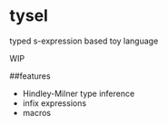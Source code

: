 # tysel
typed s-expression based toy language

WIP

##features
* Hindley-Milner type inference
* infix expressions
* macros
